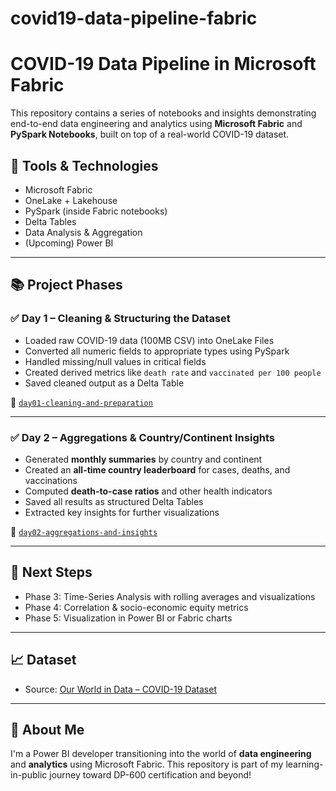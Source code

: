 # covid19-data-pipeline-fabric
# COVID-19 Data Pipeline in Microsoft Fabric

This repository contains a series of notebooks and insights demonstrating end-to-end data engineering and analytics using **Microsoft Fabric** and **PySpark Notebooks**, built on top of a real-world COVID-19 dataset.

## 🔧 Tools & Technologies
- Microsoft Fabric
- OneLake + Lakehouse
- PySpark (inside Fabric notebooks)
- Delta Tables
- Data Analysis & Aggregation
- (Upcoming) Power BI

---

## 📚 Project Phases

### ✅ Day 1 – Cleaning & Structuring the Dataset
- Loaded raw COVID-19 data (100MB CSV) into OneLake Files
- Converted all numeric fields to appropriate types using PySpark
- Handled missing/null values in critical fields
- Created derived metrics like `death rate` and `vaccinated per 100 people`
- Saved cleaned output as a Delta Table

📂 [`day01-cleaning-and-preparation`](./day01-cleaning-and-preparation/)

---

### ✅ Day 2 – Aggregations & Country/Continent Insights
- Generated **monthly summaries** by country and continent
- Created an **all-time country leaderboard** for cases, deaths, and vaccinations
- Computed **death-to-case ratios** and other health indicators
- Saved all results as structured Delta Tables
- Extracted key insights for further visualizations

📂 [`day02-aggregations-and-insights`](./day02-aggregations-and-insights/)

---

## 📌 Next Steps
- Phase 3: Time-Series Analysis with rolling averages and visualizations
- Phase 4: Correlation & socio-economic equity metrics
- Phase 5: Visualization in Power BI or Fabric charts

---

## 📈 Dataset
- Source: [Our World in Data – COVID-19 Dataset](https://ourworldindata.org/covid-vaccinations)

---

## 👋 About Me
I'm a Power BI developer transitioning into the world of **data engineering** and **analytics** using Microsoft Fabric. This repository is part of my learning-in-public journey toward DP-600 certification and beyond!

